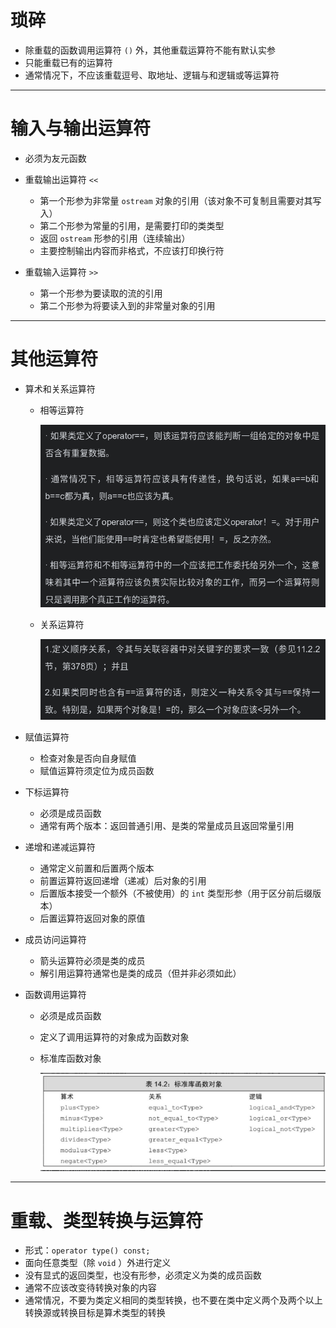 # **琐碎**

- 除重载的函数调用运算符 `()` 外，其他重载运算符不能有默认实参
- 只能重载已有的运算符
- 通常情况下，不应该重载逗号、取地址、逻辑与和逻辑或等运算符

---

# **输入与输出运算符**

- 必须为友元函数

- 重载输出运算符 `<<`

  - 第一个形参为非常量 `ostream` 对象的引用（该对象不可复制且需要对其写入）
  - 第二个形参为常量的引用，是需要打印的类类型
  - 返回 `ostream` 形参的引用（连续输出）
  - 主要控制输出内容而非格式，不应该打印换行符

- 重载输入运算符 `>>`

  - 第一个形参为要读取的流的引用
  - 第二个形参为将要读入到的非常量对象的引用

---

# **其他运算符**

- 算术和关系运算符

  - 相等运算符

      ![第十四章 重载运算与类型转换-2022-03-13-22-34-34](https://raw.githubusercontent.com/Be-A-God/Drawing-bed/main/note/%E7%AC%AC%E5%8D%81%E5%9B%9B%E7%AB%A0%20%E9%87%8D%E8%BD%BD%E8%BF%90%E7%AE%97%E4%B8%8E%E7%B1%BB%E5%9E%8B%E8%BD%AC%E6%8D%A2-2022-03-13-22-34-34.png)

  - 关系运算符

      ![第十四章 重载运算与类型转换-2022-03-13-22-34-51](https://raw.githubusercontent.com/Be-A-God/Drawing-bed/main/note/%E7%AC%AC%E5%8D%81%E5%9B%9B%E7%AB%A0%20%E9%87%8D%E8%BD%BD%E8%BF%90%E7%AE%97%E4%B8%8E%E7%B1%BB%E5%9E%8B%E8%BD%AC%E6%8D%A2-2022-03-13-22-34-51.png)

- 赋值运算符

  - 检查对象是否向自身赋值
  - 赋值运算符须定位为成员函数

- 下标运算符

  - 必须是成员函数
  - 通常有两个版本：返回普通引用、是类的常量成员且返回常量引用

- 递增和递减运算符

  - 通常定义前置和后置两个版本
  - 前置运算符返回递增（递减）后对象的引用
  - 后置版本接受一个额外（不被使用）的 `int` 类型形参（用于区分前后缀版本）
  - 后置运算符返回对象的原值

- 成员访问运算符

  - 箭头运算符必须是类的成员
  - 解引用运算符通常也是类的成员（但并非必须如此）

- 函数调用运算符

  - 必须是成员函数

  - 定义了调用运算符的对象成为函数对象

  - 标准库函数对象

    ![第十四章 重载运算与类型转换-2022-03-13-22-41-58](https://raw.githubusercontent.com/Be-A-God/Drawing-bed/main/note/%E7%AC%AC%E5%8D%81%E5%9B%9B%E7%AB%A0%20%E9%87%8D%E8%BD%BD%E8%BF%90%E7%AE%97%E4%B8%8E%E7%B1%BB%E5%9E%8B%E8%BD%AC%E6%8D%A2-2022-03-13-22-41-58.png)

---

# **重载、类型转换与运算符**

  - 形式：`operator type() const;`
  - 面向任意类型（除 `void` ）外进行定义
  - 没有显式的返回类型，也没有形参，必须定义为类的成员函数
  - 通常不应该改变待转换对象的内容
  - 通常情况，不要为类定义相同的类型转换，也不要在类中定义两个及两个以上转换源或转换目标是算术类型的转换
